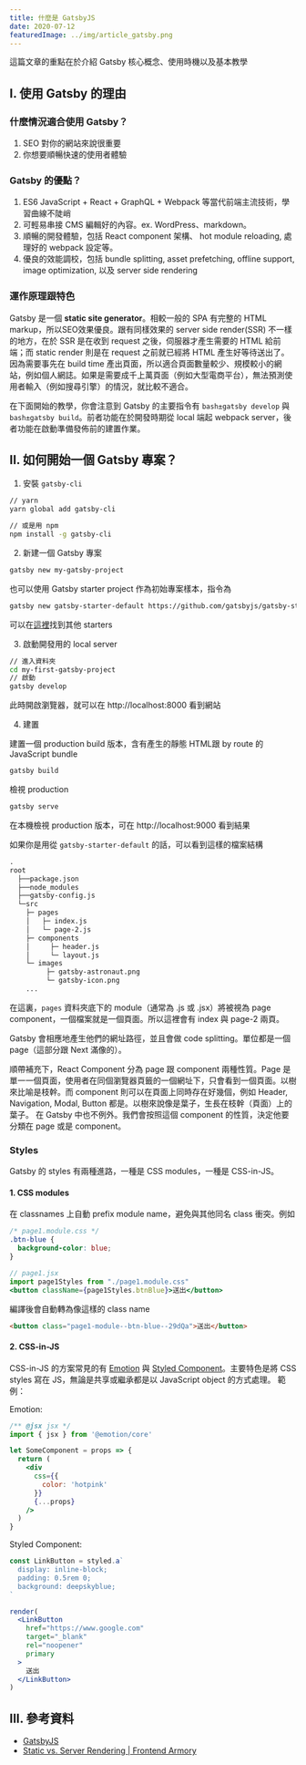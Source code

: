 ```yaml
---
title: 什麼是 GatsbyJS
date: 2020-07-12
featuredImage: ../img/article_gatsby.png
---
```


這篇文章的重點在於介紹 Gatsby 核心概念、使用時機以及基本教學

<!-- endexcerpt -->

## I. 使用 Gatsby 的理由

### 什麼情況適合使用 Gatsby？
1. SEO 對你的網站來說很重要
1. 你想要順暢快速的使用者體驗

### Gatsby 的優點？
1. ES6 JavaScript + React + GraphQL + Webpack 等當代前端主流技術，學習曲線不陡峭
2. 可輕易串接 CMS 編輯好的內容。ex. WordPress、markdown。
3. 順暢的開發體驗，包括 React component 架構、 hot module reloading, 處理好的 webpack 設定等。
4. 優良的效能調校，包括 bundle splitting, asset prefetching, offline support, image optimization, 以及 server side rendering


### 運作原理跟特色
Gatsby 是一個 **static site generator**。相較一般的 SPA 有完整的 HTML markup，所以SEO效果優良。跟有同樣效果的 server side render(SSR) 不一樣的地方，在於 SSR 是在收到 request 之後，伺服器才產生需要的 HTML 給前端；而 static render 則是在 request 之前就已經將 HTML 產生好等待送出了。因為需要事先在 build time 產出頁面，所以適合頁面數量較少、規模較小的網站，例如個人網誌。如果是需要成千上萬頁面（例如大型電商平台），無法預測使用者輸入（例如搜尋引擎）的情況，就比較不適合。

在下面開始的教學，你會注意到 Gatsby 的主要指令有 `bash±gatsby develop` 與 `bash±gatsby build`。前者功能在於開發時期從 local 端起 webpack server，後者功能在啟動準備發佈前的建置作業。 

## II. 如何開始一個 Gatsby 專案？
1. 安裝 `gatsby-cli`

```bash
// yarn
yarn global add gatsby-cli

// 或是用 npm
npm install -g gatsby-cli
```

2. 新建一個 Gatsby 專案
```bash
gatsby new my-gatsby-project
```

也可以使用 Gatsby starter project 作為初始專案樣本，指令為
```bash
gatsby new gatsby-starter-default https://github.com/gatsbyjs/gatsby-starter-default
```
可以在[這裡]((https://www.gatsbyjs.org/starters/?v=2))找到其他 starters


3. 啟動開發用的 local server
```bash
// 進入資料夾
cd my-first-gatsby-project
// 啟動
gatsby develop
```
此時開啟瀏覽器，就可以在 http://localhost:8000 看到網站

4. 建置

建置一個 production build 版本，含有產生的靜態 HTML跟 by route 的 JavaScript bundle
```bash
gatsby build
```

檢視 production
```bash
gatsby serve
```
在本機檢視 production 版本，可在  http://localhost:9000 看到結果

如果你是用從 `gatsby-starter-default` 的話，可以看到這樣的檔案結構

```markdown
.
root
  ├──package.json
  ├──node_modules
  ├──gatsby-config.js
  └─src
    ├─ pages
    │   ├─ index.js
    │   └─ page-2.js
    ├─ components
    │     ├─ header.js
    │     └─ layout.js
    └─ images
         ├─ gatsby-astronaut.png
         └─ gatsby-icon.png
    ...
```

在這裏，`pages` 資料夾底下的 module（通常為 .js 或 .jsx）將被視為 page component，一個檔案就是一個頁面。所以這裡會有 index 與 page-2 兩頁。

Gatsby 會相應地產生他們的網址路徑，並且會做 code splitting。單位都是一個 page（這部分跟 Next 滿像的）。

順帶補充下，React Component 分為 page 跟 component 兩種性質。Page 是單一一個頁面，使用者在同個瀏覽器頁籤的一個網址下，只會看到一個頁面。以樹來比喻是枝幹。而 component 則可以在頁面上同時存在好幾個，例如 Header, Navigation, Modal, Button 都是。以樹來說像是葉子，生長在枝幹（頁面）上的葉子。
      在 Gatsby 中也不例外。我們會按照這個 component 的性質，決定他要分類在 page 或是 component。

### Styles
Gatsby 的 styles 有兩種進路，一種是 CSS modules，一種是 CSS-in-JS。

#### 1. CSS modules
在 classnames 上自動 prefix module name，避免與其他同名 class 衝突。例如

```css
/* page1.module.css */
.btn-blue {
  background-color: blue;
}
```

```jsx
// page1.jsx
import page1Styles from "./page1.module.css"
<button className={page1Styles.btnBlue}>送出</button>
```

編譯後會自動轉為像這樣的 class name

```html
<button class="page1-module--btn-blue--29dQa">送出</button>
```

#### 2. CSS-in-JS
CSS-in-JS 的方案常見的有 [Emotion](https://github.com/emotion-js/emotion) 與 [Styled Component](https://styled-components.com/)。主要特色是將 CSS styles 寫在 JS，無論是共享或繼承都是以 JavaScript object 的方式處理。
範例：

Emotion:
```jsx
/** @jsx jsx */
import { jsx } from '@emotion/core'

let SomeComponent = props => {
  return (
    <div
      css={{
        color: 'hotpink'
      }}
      {...props}
    />
  )
}
```


Styled Component:

```jsx
const LinkButton = styled.a`
  display: inline-block;
  padding: 0.5rem 0;
  background: deepskyblue;
`

render(
  <LinkButton
    href="https://www.google.com"
    target="_blank"
    rel="noopener"
    primary
  >
    送出
  </LinkButton>
)

```

## III. 參考資料
- [GatsbyJS](https://www.gatsbyjs.org/)
- [Static vs. Server Rendering | Frontend Armory](https://frontarm.com/james-k-nelson/static-vs-server-rendering/)
